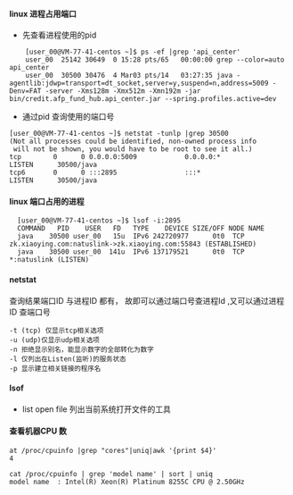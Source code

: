 #### linux 进程占用端口
- 先查看进程使用的pid
``` 
    [user_00@VM-77-41-centos ~]$ ps -ef |grep 'api_center'
    user_00  25142 30649  0 15:28 pts/65   00:00:00 grep --color=auto api_center
    user_00  30500 30476  4 Mar03 pts/14   03:27:35 java -agentlib:jdwp=transport=dt_socket,server=y,suspend=n,address=5009 -Denv=FAT -server -Xms128m -Xmx512m -Xmn192m -jar bin/credit.afp_fund_hub.api_center.jar --spring.profiles.active=dev
```
- 通过pid 查询使用的端口号
```$xslt
[user_00@VM-77-41-centos ~]$ netstat -tunlp |grep 30500
(Not all processes could be identified, non-owned process info
 will not be shown, you would have to be root to see it all.)
tcp        0      0 0.0.0.0:5009            0.0.0.0:*               LISTEN      30500/java
tcp6       0      0 :::2895                 :::*                    LISTEN      30500/java
```

#### linux 端口占用的进程

```$xslt
  [user_00@VM-77-41-centos ~]$ lsof -i:2895
  COMMAND   PID    USER   FD   TYPE    DEVICE SIZE/OFF NODE NAME
  java    30500 user_00   15u  IPv6 242720977      0t0  TCP zk.xiaoying.com:natuslink->zk.xiaoying.com:55843 (ESTABLISHED)
  java    30500 user_00  141u  IPv6 137179521      0t0  TCP *:natuslink (LISTEN)

```

#### netstat
查询结果端口ID 与进程ID 都有，
故即可以通过端口号查进程Id ,又可以通过进程ID 查端口号

```$xslt
-t (tcp) 仅显示tcp相关选项
-u (udp)仅显示udp相关选项
-n 拒绝显示别名，能显示数字的全部转化为数字
-l 仅列出在Listen(监听)的服务状态
-p 显示建立相关链接的程序名
```

#### lsof
- list open file 列出当前系统打开文件的工具


#### 查看机器CPU 数

```$xslt
at /proc/cpuinfo |grep "cores"|uniq|awk '{print $4}'
4

cat /proc/cpuinfo | grep 'model name' | sort | uniq
model name	: Intel(R) Xeon(R) Platinum 8255C CPU @ 2.50GHz
```


